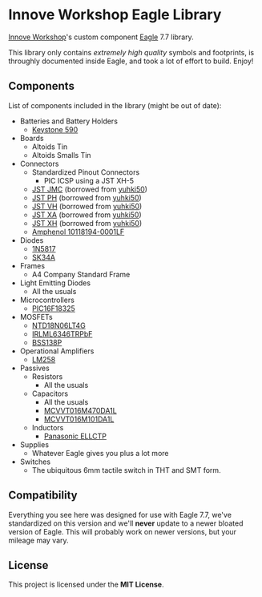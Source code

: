 # Innove Workshop Eagle Library

[Innove Workshop](http://innoveworkshop.com/)'s custom component
[Eagle](https://www.autodesk.com/products/eagle/overview) 7.7 library.

This library only contains *extremely high quality* symbols and footprints, is
throughly documented inside Eagle, and took a lot of effort to build. Enjoy!


## Components

List of components included in the library (might be out of date):

  - Batteries and Battery Holders
    - [Keystone 590](https://www.farnell.com/datasheets/1703960.pdf)
  - Boards
    - Altoids Tin
	- Altoids Smalls Tin
  - Connectors
    - Standardized Pinout Connectors
	  - PIC ICSP using a JST XH-5
    - [JST JMC](http://www.jst-mfg.com/product/detail_e.php?series=147) (borrowed
	  from [yuhki50](https://github.com/yuhki50/eagle-pcb-library))
    - [JST PH](http://www.jst-mfg.com/product/detail_e.php?series=199) (borrowed
	  from [yuhki50](https://github.com/yuhki50/eagle-pcb-library))
    - [JST VH](http://www.jst-mfg.com/product/detail_e.php?series=262) (borrowed
	  from [yuhki50](https://github.com/yuhki50/eagle-pcb-library))
    - [JST XA](http://www.jst-mfg.com/product/detail_e.php?series=272) (borrowed
	  from [yuhki50](https://github.com/yuhki50/eagle-pcb-library))
    - [JST XH](http://www.jst-mfg.com/product/detail_e.php?series=277) (borrowed
	  from [yuhki50](https://github.com/yuhki50/eagle-pcb-library))
	- [Amphenol 10118194-0001LF](http://www.farnell.com/cad/2354948.pdf)
  - Diodes
    - [1N5817](http://www.diodes.com/datasheets/ds23001.pdf)
	- [SK34A](http://www.farnell.com/datasheets/2357945.pdf)
  - Frames
    - A4 Company Standard Frame
  - Light Emitting Diodes
    - All the usuals
  - Microcontrollers
    - [PIC16F18325](https://www.microchip.com/wwwproducts/en/PIC16F18325)
  - MOSFETs
    - [NTD18N06LT4G](http://www.farnell.com/datasheets/2355009.pdf)
	- [IRLML6346TRPbF](http://www.farnell.com/datasheets/1911845.pdf)
	- [BSS138P](http://www.farnell.com/datasheets/923164.pdf)
  - Operational Amplifiers
    - [LM258](https://www.ti.com/product/LM258)
  - Passives
    - Resistors
	  - All the usuals
	- Capacitors
	  - All the usuals
	  - [MCVVT016M470DA1L](http://www.farnell.com/datasheets/2873546.pdf)
	  - [MCVVT016M101DA1L](http://www.farnell.com/datasheets/2873546.pdf)
	- Inductors
	  - [Panasonic ELLCTP](http://industrial.panasonic.com/cdbs/www-data/pdf/AGM0000/AGM0000CE22.pdf)
  - Supplies
    - Whatever Eagle gives you plus a lot more
  - Switches
    - The ubiquitous 6mm tactile switch in THT and SMT form.

## Compatibility

Everything you see here was designed for use with Eagle 7.7, we've standardized
on this version and we'll **never** update to a newer bloated version of Eagle.
This will probably work on newer versions, but your mileage may vary.


## License

This project is licensed under the **MIT License**.
